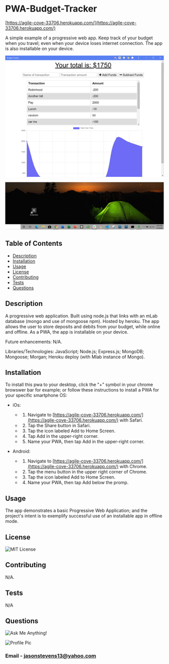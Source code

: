 # PWA-Budget-Tracker

[https://agile-cove-33706.herokuapp.com/](https://agile-cove-33706.herokuapp.com/)


A simple example of a progressive web app. Keep track of your budget when you travel; even when your device loses internet connection. The app is also installable on your device.


![screenshot](https://github.com/jasonstevens13/pwa-budget-tracker/blob/master/public/images/screenshot1.JPG)

![screenshot](https://github.com/jasonstevens13/pwa-budget-tracker/blob/master/public/images/screenshot2.JPG)



## Table of Contents
  * [Description](#description)
  * [Installation](#installation)
  * [Usage](#usage)
  * [License](#licesnse)
  * [Contributing](#contributing)
  * [Tests](#tests)
  * [Questions](#questions)
  
  
## Description
  A progressive web application. Built using node.js that links with an mLab database (mongo and use of mongoose npm). Hosted by heroku. The app allows the user to store deposits and debits from your budget, while online and offline. As a PWA, the app is installable on your device. 

  Future enhancements: N/A.

  Libraries/Technologies: JavaScript; Node.js; Express.js; MongoDB; Mongoose; Morgan; Heroku deploy (with Mlab instance of Mongo).
  
## Installation
  To install this pwa to your desktop, click the "+" symbol in your chrome browswer bar for example; or follow these instructions to install a PWA for your specific smartphone OS:

* iOs:

  * 1. Navigate to [https://agile-cove-33706.herokuapp.com/](https://agile-cove-33706.herokuapp.com/) with Safari.

  * 2. Tap the Share button in Safari.

  * 3. Tap the icon labeled Add to Home Screen.

  * 4. Tap Add in the upper-right corner.

  * 5. Name your PWA, then tap Add in the upper-right corner.

* Android:

  * 1. Navigate to [https://agile-cove-33706.herokuapp.com/](https://agile-cove-33706.herokuapp.com/) with Chrome.

  * 2. Tap the menu button in the upper right corner of Chrome.

  * 3. Tap the icon labeled Add to Home Screen.

  * 4. Name your PWA, then tap Add below the promp.


  
## Usage
  The app demonstrates a basic Progressive Web Application; and the project's intent is to exemplify successful use of an installable app in offline mode. 

## License 
  ![MIT License](https://img.shields.io/badge/License-MIT-green)
  
## Contributing
  N/A.
  
## Tests 
  N/A
  
## Questions
  ![Ask Me Anything!](https://img.shields.io/badge/Ask%20me-anything-1abc9c.svg)
  
  ![Profile Pic](https://avatars.githubusercontent.com/jasonstevens13)
  
### Email - jasonstevens13@yahoo.com
  
  
